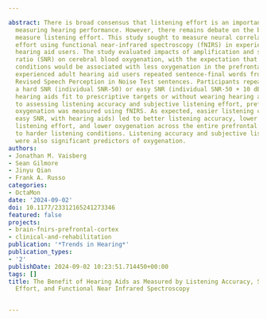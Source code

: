 ---
abstract: There is broad consensus that listening effort is an important outcome for
  measuring hearing performance. However, there remains debate on the best ways to
  measure listening effort. This study sought to measure neural correlates of listening
  effort using functional near-infrared spectroscopy (fNIRS) in experienced adult
  hearing aid users. The study evaluated impacts of amplification and signal-to-noise
  ratio (SNR) on cerebral blood oxygenation, with the expectation that easier listening
  conditions would be associated with less oxygenation in the prefrontal cortex. Thirty
  experienced adult hearing aid users repeated sentence-final words from low-context
  Revised Speech Perception in Noise Test sentences. Participants repeated words at
  a hard SNR (individual SNR-50) or easy SNR (individual SNR-50 + 10 dB), while wearing
  hearing aids fit to prescriptive targets or without wearing hearing aids. In addition
  to assessing listening accuracy and subjective listening effort, prefrontal blood
  oxygenation was measured using fNIRS. As expected, easier listening conditions (i.e.,
  easy SNR, with hearing aids) led to better listening accuracy, lower subjective
  listening effort, and lower oxygenation across the entire prefrontal cortex compared
  to harder listening conditions. Listening accuracy and subjective listening effort
  were also significant predictors of oxygenation.
authors:
- Jonathan M. Vaisberg
- Sean Gilmore
- Jinyu Qian
- Frank A. Russo
categories:
- OctaMon
date: '2024-09-02'
doi: 10.1177/23312165241273346
featured: false
projects:
- brain-fnirs-prefrontal-cortex
- clinical-and-rehabilitation
publication: '*Trends in Hearing*'
publication_types:
- '2'
publishDate: 2024-09-02 10:23:51.714450+00:00
tags: []
title: The Benefit of Hearing Aids as Measured by Listening Accuracy, Subjective Listening
  Effort, and Functional Near Infrared Spectroscopy

---
